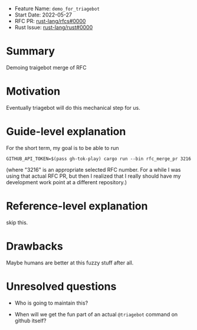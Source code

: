 - Feature Name: `demo_for_triagebot`
- Start Date: 2022-05-27
- RFC PR: [rust-lang/rfcs#0000](https://github.com/rust-lang/rfcs/pull/0000)
- Rust Issue: [rust-lang/rust#0000](https://github.com/rust-lang/rust/issues/0000)

# Summary
[summary]: #summary

Demoing traigebot merge of RFC

# Motivation
[motivation]: #motivation

Eventually triagebot will do this mechanical step for us.

# Guide-level explanation
[guide-level-explanation]: #guide-level-explanation

For the short term, my goal is to be able to run
```
GITHUB_API_TOKEN=$(pass gh-tok-play) cargo run --bin rfc_merge_pr 3216
```
(where "3216" is an appropriate selected RFC number. For a while I was using
that actual RFC PR, but then I realized that I really should have my development
work point at a different repository.)

# Reference-level explanation
[reference-level-explanation]: #reference-level-explanation

skip this.

# Drawbacks
[drawbacks]: #drawbacks

Maybe humans are better at this fuzzy stuff after all.

# Unresolved questions
[unresolved-questions]: #unresolved-questions

* Who is going to maintain this?

* When will we get the fun part of an actual `@triagebot` command on github itself?

